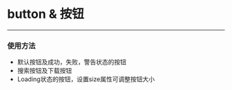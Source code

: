 # button & 按钮

***
### 使用方法
  * 默认按钮及成功，失败，警告状态的按钮
  * 搜索按钮及下载按钮
  * Loading状态的按钮，设置size属性可调整按钮大小

<ClientOnly>  
  <button-demo></button-demo>
</ClientOnly>